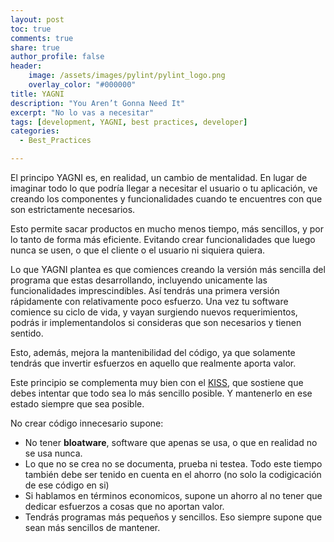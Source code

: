 ```yaml
---
layout: post
toc: true
comments: true
share: true
author_profile: false
header:
    image: /assets/images/pylint/pylint_logo.png
    overlay_color: "#000000"
title: YAGNI
description: "You Aren’t Gonna Need It"
excerpt: "No lo vas a necesitar"
tags: [development, YAGNI, best practices, developer]
categories: 
  - Best_Practices

---  
```


El principo YAGNI es, en realidad, un cambio de mentalidad. En lugar de imaginar todo lo que podría llegar a necesitar el usuario o tu aplicación, ve creando los componentes y funcionalidades cuando te encuentres con que son estrictamente necesarios.

Esto permite sacar productos en mucho menos tiempo, más sencillos, y por lo tanto de forma más eficiente. Evitando crear funcionalidades que luego nunca se usen, o que el cliente o el usuario ni siquiera quiera.

Lo que YAGNI plantea es que comiences creando la versión más sencilla del programa que estas desarrollando, incluyendo unicamente las funcionalidades imprescindibles. Así tendrás una primera versión rápidamente con relativamente poco esfuerzo. Una vez tu software comience su ciclo de vida, y vayan surgiendo nuevos requerimientos, podrás ir implementandolos si consideras que son necesarios y tienen sentido.

Esto, además, mejora la mantenibilidad del código, ya que solamente tendrás que invertir esfuerzos en aquello que realmente aporta valor.

Este principio se complementa muy bien con el [KISS](https://lacodeteca.com/best_practices/kiss/), que sostiene que debes intentar que todo sea lo más sencillo posible. Y mantenerlo en ese estado siempre que sea posible.

No crear código innecesario supone:

- No tener __bloatware__, software que apenas se usa, o que en realidad no se usa nunca.
- Lo que no se crea no se documenta, prueba ni testea. Todo este tiempo también debe ser tenido en cuenta en el ahorro (no solo la codigicación de ese código en si)
- Si hablamos en términos economicos, supone un ahorro al no tener que dedicar esfuerzos a cosas que no aportan valor.
- Tendrás programas más pequeños y sencillos. Eso siempre supone que sean más sencillos de mantener.
